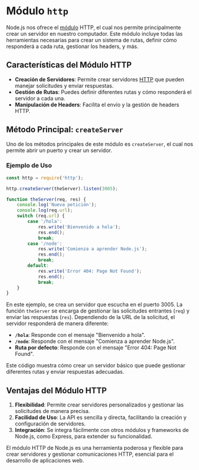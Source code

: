 # Módulo `http`

Node.js nos ofrece el [módulo](010%20-%20Módulos.md) HTTP, el cual nos permite principalmente crear un servidor en nuestro computador. Este módulo incluye todas las herramientas necesarias para crear un sistema de rutas, definir cómo responderá a cada ruta, gestionar los headers, y más.

## Características del Módulo HTTP

- **Creación de Servidores**: Permite crear servidores [HTTP](../../🌐%20ConceptosGenerales/HTTP.md) que pueden manejar solicitudes y enviar respuestas.
- **Gestión de Rutas**: Puedes definir diferentes rutas y cómo responderá el servidor a cada una.
- **Manipulación de Headers**: Facilita el envío y la gestión de headers HTTP.

## Método Principal: `createServer`

Uno de los métodos principales de este módulo es `createServer`, el cual nos permite abrir un puerto y crear un servidor.

### Ejemplo de Uso

```javascript
const http = require('http');

http.createServer(theServer).listen(3005);

function theServer(req, res) {
    console.log('Nueva petición');
    console.log(req.url);
    switch (req.url) {
        case '/hola':
            res.write('Bienvenido a hola');
            res.end();
            break;
        case '/node':
            res.write('Comienza a aprender Node.js');
            res.end();
            break;
        default:
            res.write('Error 404: Page Not Found');
            res.end();
            break;
    }
}
```

En este ejemplo, se crea un servidor que escucha en el puerto 3005. La función `theServer` se encarga de gestionar las solicitudes entrantes (`req`) y enviar las respuestas (`res`). Dependiendo de la URL de la solicitud, el servidor responderá de manera diferente:

- **`/hola`**: Responde con el mensaje "Bienvenido a hola".
- **`/node`**: Responde con el mensaje "Comienza a aprender Node.js".
- **Ruta por defecto**: Responde con el mensaje "Error 404: Page Not Found".

Este código muestra cómo crear un servidor básico que puede gestionar diferentes rutas y enviar respuestas adecuadas.

## Ventajas del Módulo HTTP

1. **Flexibilidad**: Permite crear servidores personalizados y gestionar las solicitudes de manera precisa.
2. **Facilidad de Uso**: La API es sencilla y directa, facilitando la creación y configuración de servidores.
3. **Integración**: Se integra fácilmente con otros módulos y frameworks de Node.js, como Express, para extender su funcionalidad.

El módulo HTTP de Node.js es una herramienta poderosa y flexible para crear servidores y gestionar comunicaciones HTTP, esencial para el desarrollo de aplicaciones web.